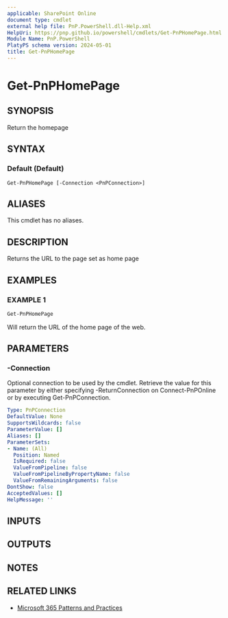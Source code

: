 ```yaml
---
applicable: SharePoint Online
document type: cmdlet
external help file: PnP.PowerShell.dll-Help.xml
HelpUri: https://pnp.github.io/powershell/cmdlets/Get-PnPHomePage.html
Module Name: PnP.PowerShell
PlatyPS schema version: 2024-05-01
title: Get-PnPHomePage
---
```


# Get-PnPHomePage

## SYNOPSIS

Return the homepage

## SYNTAX

### Default (Default)

```
Get-PnPHomePage [-Connection <PnPConnection>]
```

## ALIASES

This cmdlet has no aliases.

## DESCRIPTION

Returns the URL to the page set as home page

## EXAMPLES

### EXAMPLE 1

```powershell
Get-PnPHomePage
```

Will return the URL of the home page of the web.

## PARAMETERS

### -Connection

Optional connection to be used by the cmdlet. Retrieve the value for this parameter by either specifying -ReturnConnection on Connect-PnPOnline or by executing Get-PnPConnection.

```yaml
Type: PnPConnection
DefaultValue: None
SupportsWildcards: false
ParameterValue: []
Aliases: []
ParameterSets:
- Name: (All)
  Position: Named
  IsRequired: false
  ValueFromPipeline: false
  ValueFromPipelineByPropertyName: false
  ValueFromRemainingArguments: false
DontShow: false
AcceptedValues: []
HelpMessage: ''
```

## INPUTS

## OUTPUTS

## NOTES

## RELATED LINKS

- [Microsoft 365 Patterns and Practices](https://aka.ms/m365pnp)
